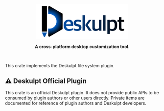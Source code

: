 <div align="center">

<a href="https://csci-shu-410-se-project.github.io/Deskulpt/">
  <img id="deskulpt-logo" alt="Deskulpt" src="https://github.com/CSCI-SHU-410-SE-Project/Deskulpt/raw/main/src/public/deskulpt-wide.svg" width="300px" />
</a>

**A cross-platform desktop customization tool.**

<br />

</div>

This crate implements the Deskulpt file system plugin.

## ⚠️ Deskulpt Official Plugin

This crate is an official Deskulpt plugin. It does not provide public APIs to be consumed by plugin authors or other users directly. Private items are documented for reference of plugin authors and Deskulpt developers.
